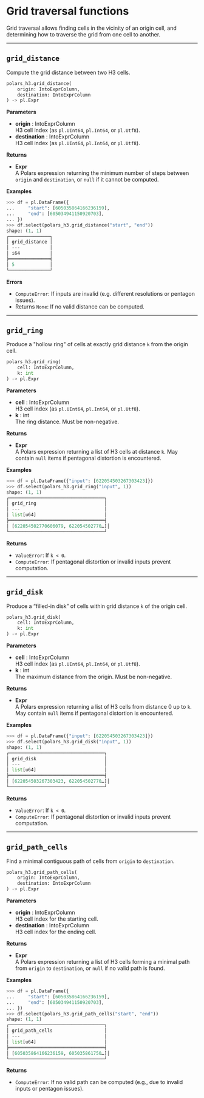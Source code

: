# Grid traversal functions

Grid traversal allows finding cells in the vicinity of an origin cell, and determining how to traverse the grid from one cell to another.

---

## `grid_distance`

Compute the grid distance between two H3 cells.

```python
polars_h3.grid_distance(
    origin: IntoExprColumn,
    destination: IntoExprColumn
) -> pl.Expr
```

**Parameters**

- **origin** : IntoExprColumn  
  H3 cell index (as `pl.UInt64`, `pl.Int64`, or `pl.Utf8`).
- **destination** : IntoExprColumn  
  H3 cell index (as `pl.UInt64`, `pl.Int64`, or `pl.Utf8`).

**Returns**

- **Expr**  
  A Polars expression returning the minimum number of steps between `origin` and `destination`, or `null` if it cannot be computed.

**Examples**

```python
>>> df = pl.DataFrame({
...     "start": [605035864166236159],
...     "end": [605034941150920703],
... })
>>> df.select(polars_h3.grid_distance("start", "end"))
shape: (1, 1)
┌───────────────┐
│ grid_distance │
│ ---           │
│ i64           │
╞═══════════════╡
│ 5             │
└───────────────┘
```

**Errors**

- `ComputeError`: If inputs are invalid (e.g. different resolutions or pentagon issues).
- Returns `None`: If no valid distance can be computed.

---

## `grid_ring`

Produce a "hollow ring" of cells at exactly grid distance `k` from the origin cell.

```python
polars_h3.grid_ring(
    cell: IntoExprColumn,
    k: int
) -> pl.Expr
```

**Parameters**

- **cell** : IntoExprColumn  
  H3 cell index (as `pl.UInt64`, `pl.Int64`, or `pl.Utf8`).
- **k** : int  
  The ring distance. Must be non-negative.

**Returns**

- **Expr**  
  A Polars expression returning a list of H3 cells at distance `k`. May contain `null` items if pentagonal distortion is encountered.

**Examples**

```python
>>> df = pl.DataFrame({"input": [622054503267303423]})
>>> df.select(polars_h3.grid_ring("input", 1))
shape: (1, 1)
┌───────────────────────────────────┐
│ grid_ring                         │
│ ---                               │
│ list[u64]                         │
╞═══════════════════════════════════╡
│ [622054502770606079, 622054502770…]│
└───────────────────────────────────┘
```

**Returns**

- `ValueError`: If `k < 0`.
- `ComputeError`: If pentagonal distortion or invalid inputs prevent computation.

---

## `grid_disk`

Produce a “filled-in disk” of cells within grid distance `k` of the origin cell.

```python
polars_h3.grid_disk(
    cell: IntoExprColumn,
    k: int
) -> pl.Expr
```

**Parameters**

- **cell** : IntoExprColumn  
  H3 cell index (as `pl.UInt64`, `pl.Int64`, or `pl.Utf8`).
- **k** : int  
  The maximum distance from the origin. Must be non-negative.

**Returns**

- **Expr**  
  A Polars expression returning a list of H3 cells from distance 0 up to `k`.  
  May contain `null` items if pentagonal distortion is encountered.

**Examples**

```python
>>> df = pl.DataFrame({"input": [622054503267303423]})
>>> df.select(polars_h3.grid_disk("input", 1))
shape: (1, 1)
┌───────────────────────────────────┐
│ grid_disk                         │
│ ---                               │
│ list[u64]                         │
╞═══════════════════════════════════╡
│ [622054503267303423, 622054502770…]│
└───────────────────────────────────┘
```

**Returns**

- `ValueError`: If `k < 0`.
- `ComputeError`: If pentagonal distortion or invalid inputs prevent computation.

---

## `grid_path_cells`

Find a minimal contiguous path of cells from `origin` to `destination`.

```python
polars_h3.grid_path_cells(
    origin: IntoExprColumn,
    destination: IntoExprColumn
) -> pl.Expr
```

**Parameters**

- **origin** : IntoExprColumn  
  H3 cell index for the starting cell.
- **destination** : IntoExprColumn  
  H3 cell index for the ending cell.

**Returns**

- **Expr**  
  A Polars expression returning a list of H3 cells forming a minimal path from `origin` to `destination`, or `null` if no valid path is found.

**Examples**

```python
>>> df = pl.DataFrame({
...     "start": [605035864166236159],
...     "end": [605034941150920703],
... })
>>> df.select(polars_h3.grid_path_cells("start", "end"))
shape: (1, 1)
┌───────────────────────────────────┐
│ grid_path_cells                   │
│ ---                               │
│ list[u64]                         │
╞═══════════════════════════════════╡
│ [605035864166236159, 605035861750…]│
└───────────────────────────────────┘
```

**Returns**

- `ComputeError`: If no valid path can be computed (e.g., due to invalid inputs or pentagon issues).
